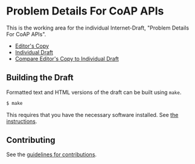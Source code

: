 # Problem Details For CoAP APIs

This is the working area for the individual Internet-Draft, "Problem Details For CoAP APIs".

* [Editor's Copy](https://thomas-fossati.github.io/draft-coap-problem/#go.draft-fossati-core-coap-problem.html)
* [Individual Draft](https://tools.ietf.org/html/draft-fossati-core-coap-problem)
* [Compare Editor's Copy to Individual Draft](https://thomas-fossati.github.io/draft-coap-problem/#go.draft-fossati-core-coap-problem.diff)

## Building the Draft

Formatted text and HTML versions of the draft can be built using `make`.

```sh
$ make
```

This requires that you have the necessary software installed.  See
[the instructions](https://github.com/martinthomson/i-d-template/blob/master/doc/SETUP.md).


## Contributing

See the
[guidelines for contributions](https://github.com/thomas-fossati/draft-coap-problem/blob/master/CONTRIBUTING.md).
